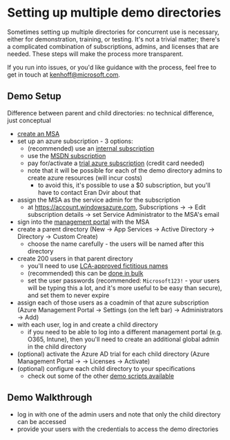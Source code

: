 <!---
Owner:          kenhoff
Owner DL:       adiampm
Last Reviewed:  2015.02.23
--->

# Setting up multiple demo directories

Sometimes setting up multiple directories for concurrent use is necessary, either for demonstration, training, or testing. It's not a trivial matter; there's a complicated combination of subscriptions, admins, and licenses that are needed. These steps will make the process more transparent. 

If you run into issues, or you'd like guidance with the process, feel free to get in touch at kenhoff@microsoft.com.

## Demo Setup

Difference between parent and child directories: no technical difference, just conceptual

- [create an MSA](https://signup.live.com)
- set up an azure subscription - 3 options:
  - (recommended) use an [internal subscription](https://azuremsregistration.cloudapp.net/Default.aspx)
  - use the [MSDN subscription](http://azure.microsoft.com/en-us/pricing/member-offers/msdn-benefits/)
  - pay for/activate a [trial azure subscription](http://azure.microsoft.com/en-us/pricing/free-trial/) (credit card needed)
  - note that it will be possible for each of the demo directory admins to create azure resources (will incur costs)
    - to avoid this, it's possible to use a $0 subscription, but you'll have to contact Eran Dvir about that
- assign the MSA as the service admin for the subscription
  - at https://account.windowsazure.com, Subscriptions -> <your subscription> -> Edit subscription details -> set Service Administrator to the MSA's email
- sign into the [management portal](https://manage.windowsazure.com/) with the MSA
- create a parent directory (New -> App Services -> Active Directory -> Directory -> Custom Create)
  - choose the name carefully - the users will be named after this directory
- create 200 users in that parent directory
  - you'll need to use [LCA-approved fictitious names](https://microsoft.sharepoint.com/sites/lcaweb/Pages/Applications/FictitiousNameFinder.aspx)
  - (recommended) this can be [done in bulk](http://blogs.technet.com/b/heyscriptingguy/archive/2014/08/04/use-powershell-to-create-bulk-users-for-office-365.aspx) 
  - set the user passwords (recommended: ```Microsoft123!``` - your users will be typing this a lot, and it's more useful to be easy than secure), and set them to never expire
- assign each of those users as a coadmin of that azure subscription (Azure Management Portal -> Settings (on the left bar) -> Administrators -> Add)
- with each user, log in and create a child directory
  - if you need to be able to log into a different management portal (e.g. O365, Intune), then you'll need to create an additional global admin in the child directory
- (optional) activate the Azure AD trial for each child directory (Azure Management Portal -> <your child directory> -> Licenses -> Activate)
- (optional) configure each child directory to your specifications
  - check out some of the other [demo scripts available](/demo)

## Demo Walkthrough

- log in with one of the admin users and note that only the child directory can be accessed
- provide your users with the credentials to access the demo directories

